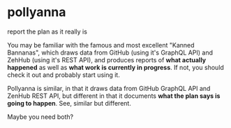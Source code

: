 # pollyanna
report the plan as it really is

You may be familiar with the famous and most excellent "Kanned Bannanas",
which draws data from GitHub (using it's GraphQL API) and ZehHub (using it's REST API),
and produces reports of **what actually happened** as well as **what work is currently in progress**.
If not, you should check it out and probably start using it.

Pollyanna is similar, in that it draws data from GitHub GraphQL API and ZenHub REST API,
but different in that it documents **what the plan says is going to happen**.
See, similar but different.

Maybe you need both?
